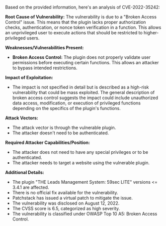 Based on the provided information, here's an analysis of CVE-2022-35242:

**Root Cause of Vulnerability:**
The vulnerability is due to a "Broken Access Control" issue. This means that the plugin lacks proper authorization checks, authentication, or nonce token verification in a function. This allows an unprivileged user to execute actions that should be restricted to higher-privileged users.

**Weaknesses/Vulnerabilities Present:**
- **Broken Access Control:** The plugin does not properly validate user permissions before executing certain functions. This allows an attacker to bypass intended restrictions.

**Impact of Exploitation:**
- The impact is not specified in detail but is described as a high-risk vulnerability that could be mass exploited. The general description of broken access control suggests the impact could include unauthorized data access, modification, or execution of privileged functions depending on the specifics of the plugin's functions.

**Attack Vectors:**
- The attack vector is through the vulnerable plugin.
- The attacker doesn't need to be authenticated.

**Required Attacker Capabilities/Position:**
-   The attacker does not need to have any special privileges or to be authenticated.
-   The attacker needs to target a website using the vulnerable plugin.

**Additional Details:**
- The plugin "THE Leads Management System: 59sec LITE" versions <= 3.4.1 are affected.
- There is no official fix available for the vulnerability.
- Patchstack has issued a virtual patch to mitigate the issue.
- The vulnerability was disclosed on August 12, 2022.
- The CVSS score is 6.5, categorized as high severity.
- The vulnerability is classified under OWASP Top 10 A5: Broken Access Control.